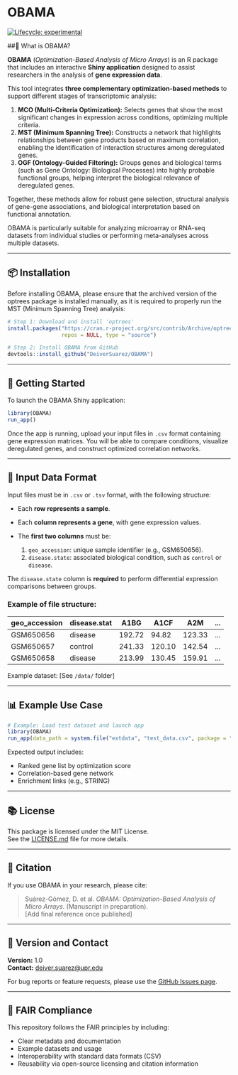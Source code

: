 
# OBAMA

<!-- badges: start -->
[![Lifecycle: experimental](https://img.shields.io/badge/lifecycle-experimental-orange.svg)](https://www.tidyverse.org/lifecycle/#experimental)
<!-- badges: end -->

##🧬 What is OBAMA?

**OBAMA** (*Optimization-Based Analysis of Micro Arrays*) is an R package that includes an interactive **Shiny application** designed to assist researchers in the analysis of **gene expression data**.

This tool integrates **three complementary optimization-based methods** to support different stages of transcriptomic analysis:

1. **MCO (Multi-Criteria Optimization):** Selects genes that show the most significant changes in expression across conditions, optimizing multiple criteria.
2. **MST (Minimum Spanning Tree):** Constructs a network that highlights relationships between gene products based on maximum correlation, enabling the identification of interaction structures among deregulated genes.
3. **OGF (Ontology-Guided Filtering):** Groups genes and biological terms (such as Gene Ontology: Biological Processes) into highly probable functional groups, helping interpret the biological relevance of deregulated genes.

Together, these methods allow for robust gene selection, structural analysis of gene-gene associations, and biological interpretation based on functional annotation.

OBAMA is particularly suitable for analyzing microarray or RNA-seq datasets from individual studies or performing meta-analyses across multiple datasets.

---

## 📦 Installation

Before installing OBAMA, please ensure that the archived version of the optrees package is installed manually, as it is required to properly run the MST (Minimum Spanning Tree) analysis:

```r
# Step 1: Download and install 'optrees'
install.packages("https://cran.r-project.org/src/contrib/Archive/optrees/optrees_1.0.tar.gz",
                 repos = NULL, type = "source")

# Step 2: Install OBAMA from GitHub
devtools::install_github("DeiverSuarez/OBAMA")
```

---

## 🚀 Getting Started

To launch the OBAMA Shiny application:

```r
library(OBAMA)
run_app()
```

Once the app is running, upload your input files in `.csv` format containing gene expression matrices. You will be able to compare conditions, visualize deregulated genes, and construct optimized correlation networks.

---

## 📁 Input Data Format

Input files must be in `.csv` or `.tsv` format, with the following structure:

- Each **row represents a sample**.
- Each **column represents a gene**, with gene expression values.
- The **first two columns** must be:

  1. `geo_accession`: unique sample identifier (e.g., GSM650656).  
  2. `disease.state`: associated biological condition, such as `control` or `disease`.

The `disease.state` column is **required** to perform differential expression comparisons between groups.

### Example of file structure:

| geo_accession | disease.stat | A1BG     | A1CF     | A2M      | ... |
|---------------|--------------|----------|----------|----------|-----|
| GSM650656     | disease      | 192.72   | 94.82    | 123.33   | ... |
| GSM650657     | control      | 241.33   | 120.10   | 142.54   | ... |
| GSM650658     | disease      | 213.99   | 130.45   | 159.91   | ... |

Example dataset: [See `/data/` folder]

---

## 📊 Example Use Case

```r
# Example: Load test dataset and launch app
library(OBAMA)
run_app(data_path = system.file("extdata", "test_data.csv", package = "OBAMA"))
```

Expected output includes:
- Ranked gene list by optimization score
- Correlation-based gene network
- Enrichment links (e.g., STRING)

---

## 📚 License

This package is licensed under the MIT License.  
See the [LICENSE.md](LICENSE.md) file for more details.

---

## 📌 Citation

If you use OBAMA in your research, please cite:

> Suárez-Gómez, D. et al. *OBAMA: Optimization-Based Analysis of Micro Arrays*. (Manuscript in preparation).  
> [Add final reference once published]

---

## 🧪 Version and Contact

**Version:** 1.0  
**Contact:** [deiver.suarez@upr.edu](mailto:deiver.suarez@upr.edu)

For bug reports or feature requests, please use the [GitHub Issues page](https://github.com/DeiverSuarez/OBAMA/issues).

---

## 📂 FAIR Compliance

This repository follows the FAIR principles by including:
- Clear metadata and documentation
- Example datasets and usage
- Interoperability with standard data formats (CSV)
- Reusability via open-source licensing and citation information
